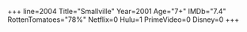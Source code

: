 +++
line=2004
Title="Smallville"
Year=2001
Age="7+"
IMDb="7.4"
RottenTomatoes="78%"
Netflix=0
Hulu=1
PrimeVideo=0
Disney=0
+++

